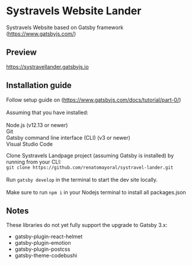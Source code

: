 # Systravels Website Lander
Systravels Website based on Gatsby framework (https://www.gatsbyjs.com/)
## Preview

https://systravellander.gatsbyjs.io

## Installation guide
Follow setup guide on (https://www.gatsbyjs.com/docs/tutorial/part-0/)<br/>
<br/>
Assuming that you have installed:
<br/><br/>
Node.js (v12.13 or newer)
<br/>
Git
<br/>
Gatsby command line interface (CLI) (v3 or newer)
<br/>
Visual Studio Code

Clone Systravels Landpage project (assuming Gatsby is installed) by running from your CLI:
<br/>
`git clone https://github.com/renatomayoral/systravel-lander.git`
<br/><br/>
Run `gatsby develop` in the terminal to start the dev site locally.
<br/><br/>
Make sure to run `npm i` in your Nodejs terminal to install all packages.json
## Notes

These libraries do not yet fully support the upgrade to Gatsby 3.x:
* gatsby-plugin-react-helmet
* gatsby-plugin-emotion
* gatsby-plugin-postcss
* gatsby-theme-codebushi
